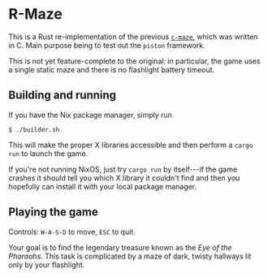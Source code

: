 R-Maze
======

This is a Rust re-implementation of the previous
[`c-maze`](https://github.com/octalsrc/c-maze), which was written in
C.  Main purpose being to test out the `piston` framework.

This is not yet feature-complete to the original: in particular, the
game uses a single static maze and there is no flashlight battery
timeout.

Building and running
--------------------

If you have the Nix package manager, simply run

    $ ./builder.sh

This will make the proper X libraries accessible and then perform a
`cargo run` to launch the game.

If you're not running NixOS, just try `cargo run` by itself---if the
game crashes it should tell you which X library it couldn't find and
then you hopefully can install it with your local package manager.

Playing the game
----------------

Controls: `W-A-S-D` to move, `ESC` to quit.

Your goal is to find the legendary treasure known as the *Eye of the
Pharaohs*.  This task is complicated by a maze of dark, twisty
hallways lit only by your flashlight.
